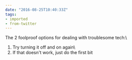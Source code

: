 ```yaml
---
date: "2016-08-25T10:40:33Z"
tags:
- imported
- from-twitter
---
```

The 2 foolproof options for dealing with troublesome tech:\
1) Try turning it off and on again\
2) If that doesn't work, just do the first bit
